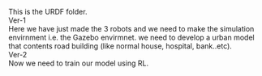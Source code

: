 This is the URDF folder.
<br/>Ver-1
<br/>Here we have just made the 3 robots and we need to make the simulation envirnment i.e. the Gazebo envirmnet. we need to develop a urban model that contents road building (like normal house, hospital, bank..etc).
<br/>Ver-2
<br/>Now we need to train our model using RL.

